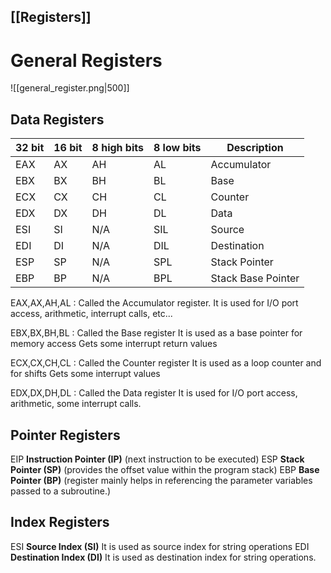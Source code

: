## [[Registers]]
# General Registers
![[general_register.png|500]]
## Data Registers
| 32 bit | 16 bit | 8 high bits | 8 low bits | Description        |
|--------|--------|-------------|------------|--------------------|
| EAX    | AX     | AH          | AL         | Accumulator        |
| EBX    | BX     | BH          | BL         | Base               |
| ECX    | CX     | CH          | CL         | Counter            |
| EDX    | DX     | DH          | DL         | Data               |
| ESI    | SI     | N/A         | SIL        | Source             |
| EDI    | DI     | N/A         | DIL        | Destination        |
| ESP    | SP     | N/A         | SPL        | Stack Pointer      |
| EBP    | BP     | N/A         | BPL        | Stack Base Pointer |

EAX,AX,AH,AL : Called the Accumulator register. 
               It is used for I/O port access, arithmetic, interrupt calls,
               etc...

EBX,BX,BH,BL : Called the Base register
               It is used as a base pointer for memory access
               Gets some interrupt return values

ECX,CX,CH,CL : Called the Counter register
               It is used as a loop counter and for shifts
               Gets some interrupt values

EDX,DX,DH,DL : Called the Data register
               It is used for I/O port access, arithmetic, some interrupt 
               calls.

## Pointer Registers
EIP  **Instruction Pointer (IP)** (next instruction to be executed)
ESP **Stack Pointer (SP)** (provides the offset value within the program stack)
EBP **Base Pointer (BP)** (register mainly helps in referencing the parameter variables passed to a subroutine.)

## Index Registers
ESI **Source Index (SI)** It is used as source index for string operations
EDI **Destination Index (DI)** It is used as destination index for string operations.
